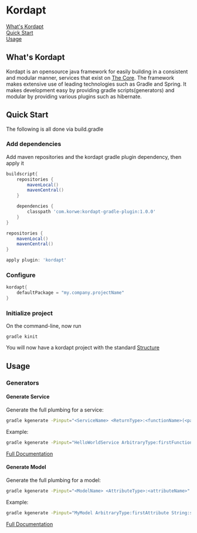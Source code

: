 Kordapt
=======

[What's Kordapt](https://github.com/korwe/kordapt#whats-kordapt "What is Kordapt")<br/>
[Quick Start](https://github.com/korwe/kordapt#quick-start "Setup and configure")<br/>
[Usage](https://github.com/korwe/kordapt#usage "Using generators")<br/>

What's Kordapt
--------------

Kordapt is an opensource java framework for easily building in a consistent and modular manner, services that exist on [The Core](https://github.com/korwe/the-core-java "The Core on Github").
The framework makes extensive use of leading technologies such as Gradle and Spring. It makes development easy by providing gradle scripts(generators) and modular by providing various plugins
such as hibernate.


Quick Start
-----

The following is all done via build.gradle
### Add dependencies

Add maven repositories and the kordapt gradle plugin dependency, then apply it
```gradle
buildscript{
    repositories {
        mavenLocal()
        mavenCentral()
    }

    dependencies {
        classpath 'com.korwe:kordapt-gradle-plugin:1.0.0'
    }
}

repositories {
    mavenLocal()
    mavenCentral()
}

apply plugin: 'kordapt'
```

### Configure
```gradle
kordapt{
    defaultPackage = "my.company.projectName"
}
```

### Initialize project
On the command-line, now run
```
gradle kinit
```

You will now have a kordapt project with the standard [Structure](https://github.com/korwe/kordapt/wiki/Project-Structure "Standard kordapt project structure")

Usage
-----

### Generators

#### Generate Service
Generate the full plumbing for a service:
```bash
gradle kgenerate -Pinput="<ServiceName> <ReturnType>:<functionName>(<params>)"
```
Example:
```bash
gradle kgenerate -Pinput="HelloWorldService ArbitraryType:firstFunction() void:secondFunction(Integer inputNumber)"

```

[Full Documentation](https://github.com/korwe/kordapt/wiki/Service-Generation "Full service generation documentation")

#### Generate Model
Generate the full plumbing for a model:
```bash
gradle kgenerate -Pinput="<ModelName> <AttributeType>:<attributeName>"
```
Example:
```bash
gradle kgenerate -Pinput="MyModel ArbitraryType:firstAttribute String:secondAttribute"

```

[Full Documentation](https://github.com/korwe/kordapt/wiki/Model-Generation "Full model generation documentation")

